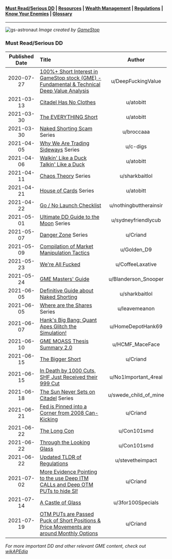 #### [Must Read/Serious DD](index.md) | [Resources](resources.md) | [Wealth Management](wealth-management.md) | [Regulations](regulations.md) |  [Know Your Enemies](know-your-enemies.md) | [Glossary](glossary.md) 


---

![gs-astronaut](https://user-images.githubusercontent.com/82035192/127741245-c5e788dd-11c0-4311-8c43-56ae5d9399b5.jpeg)
_Image created by [GameStop](https://twitter.com/GameStop)_

### Must Read/Serious DD

|Published Date|Title|Author|
|:-:|:-|:-:|
|2020-07-27| <a href="https://www.youtube.com/watch?v=GZTr1-Gp74U&t=1s" target="_blank">100%+ Short Interest in GameStop stock (GME) - Fundamental & Technical Deep Value Analysis</a>|u/DeepFuckingValue|
|2021-03-13|<a href="https://www.reddit.com/r/GME/comments/m4c0p4/citadel_has_no_clothes/" target="_blank">Citadel Has No Clothes</a>|u/atobitt|
|2021-03-30|<a href="https://www.reddit.com/r/GME/comments/mgucv2/the_everything_short/" target="_blank">The EVERYTHING Short</a>|u/atobitt|
|2021-03-30|<a href="https://github.com/verymeticulous/wikAPEdia/tree/main/01-Must-Read/The-Naked-Shorting-Scam-by-broccaaa" target="_blank">Naked Shorting Scam</a> Series|u/broccaaa|
|2021-04-05|<a href="https://github.com/verymeticulous/wikAPEdia/tree/main/01-Must-Read/Why-We-Are-Still-Trading-Sideways-by-c-digs" target="_blank">Why We Are Trading Sideways</a> Series|u/c-digs|
|2021-04-06|<a href="https://github.com/verymeticulous/wikAPEdia/tree/main/01-Must-Read/Walking-Like-a-Duck-Talking-Like-a-Duck-by-atobitt" target="_blank">Walkin' Like a Duck Talkin' Like a Duck</a>|u/atobitt|
|2021-04-11|<a href="https://github.com/verymeticulous/wikAPEdia/tree/main/01-Must-Read/Chaos-Theory-by-sharkbaitlol" target="_blank">Chaos Theory</a> Series|u/sharkbaitlol|
|2021-04-21|<a href="https://github.com/verymeticulous/wikAPEdia/tree/main/01-Must-Read/House-of-Cards-by-atobitt" target="_blank">House of Cards</a> Series|u/atobitt|
|2021-04-22|<a href="https://www.reddit.com/r/Superstonk/comments/nhh0f1/update_go_nogo_for_launch_the_checklist_keeping/" target="_blank">Go / No Launch Checklist</a>|u/nothingbuttherainsir|
|2021-05-01|<a href="https://github.com/verymeticulous/wikAPEdia/tree/main/DD/The-Ultimate-DD-Guide-to-the-Moon-by-sydneyfriendlycub" target="_blank">Ultimate DD Guide to the Moon</a> Series|u/sydneyfriendlycub|
|2021-05-07|<a href="https://github.com/verymeticulous/wikAPEdia/tree/main/01-Must-Read/Danger-Zone-by-Criand" target="_blank">Danger Zone</a> Series|u/Criand|
|2021-05-09|<a href="https://www.reddit.com/r/Superstonk/comments/n8mizw/here_is_a_complete_compilation_documenting_the/" target="_blank">Compilation of Market Manipulation Tactics</a>|u/Golden_D9|
|2021-05-23|<a href="https://www.reddit.com/r/Superstonk/comments/nj1guf/were_all_fucked/" target="_blank">We're All Fucked</a>|u/CoffeeLaxative|
|2021-05-24|<a href="https://www.reddit.com/r/Superstonk/comments/njwv6n/the_gme_masters_guide_a_dd_campaign_for_apes/" target="_blank">GME Masters' Guide</a>|u/Blanderson_Snooper|
|2021-06-05|<a href="https://www.reddit.com/r/Superstonk/comments/nt0ojl/everything_superstonk_knows_about_naked_shorting/" target="_blank">Definitive Guide about Naked Shorting</a>|u/sharkbaitlol|
|2021-06-05|<a href="https://github.com/verymeticulous/wikAPEdia/tree/main/01-Must-Read/Where-Are-the-Shares-by-leavemeanon" target="_blank">Where are the Shares</a> Series|u/leavemeanon|
|2021-06-07|<a href="https://www.reddit.com/r/Superstonk/comments/nu9qq9/hanks_big_bang_quant_apes_glitch_the_simulation/" target="_blank">Hank's Big Bang: Quant Apes Glitch the Simulation!</a>|u/HomeDepotHank69|
|2021-06-10|<a href="https://www.reddit.com/r/Superstonk/comments/nwqaj0/gme_moass_thesis_summary_20_summarization_of_the/" target="_blank">GME MOASS Thesis Summary 2.0</a>|u/HCMF_MaceFace|
|2021-06-15|<a href="https://www.reddit.com/r/Superstonk/comments/o0scoy/the_bigger_short_how_2008_is_repeating_at_a_much/" target="_blank">The Bigger Short</a>|u/Criand|
|2021-06-15|<a href="https://www.reddit.com/r/Superstonk/comments/o0mn0y/in_death_by_1000_cuts_shf_just_received_their_999/" target="_blank">In Death by 1000 Cuts, SHF Just Received their 999 Cut</a>|u/No1Important_4real|
|2021-06-18|<a href="https://github.com/verymeticulous/wikAPEdia/tree/main/01-Must-Read/Sun-Never-Sets-on-Citadel-by-swede-child-of-mine" target="_blank">The Sun Never Sets on Citadel</a> Series|u/swede_child_of_mine|
|2021-06-21|<a href="https://www.reddit.com/r/Superstonk/comments/o4rfnu/the_fed_is_pinned_into_a_corner_from_the_2008/" target="_blank">Fed is Pinned into a Corner from 2008 Can-Kicking</a>|u/Criand|
|2021-06-22|<a href="https://github.com/verymeticulous/wikAPEdia/blob/main/01-Must-Read/2021-06-22-The-Long-Con.md" target="_blank">The Long Con</a>|u/Con101smd|
|2021-06-22|<a href="https://github.com/verymeticulous/wikAPEdia/blob/main/01-Must-Read/2021-06-22-Through-the-Looking-Glass.md" target="_blank">Through the Looking Glass</a>|u/Con101smd|
|2021-06-22|<a href="https://www.reddit.com/r/Superstonk/comments/o5mhie/tldr_regulations_edition_updated_20210622_to/" target="_blank">Updated TLDR of Regulations</a>|u/stevetheimpact|
|2021-07-02|<a href="https://www.reddit.com/r/Superstonk/comments/oc4f79/well_there_it_is_more_mathevidence_pointing_to/" target="_blank">More Evidence Pointing to the use Deep ITM CALLs and Deep OTM PUTs to hide SI!</a>|u/Criand|
|2021-07-14|<a href="https://www.reddit.com/r/Superstonk/comments/ok2e0b/a_castle_of_glass_game_on_anon/" target="_blank">A Castle of Glass</a>|u/3for100Specials|
|2021-07-19|<a href="https://www.reddit.com/r/DDintoGME/comments/on9fnx/otm_puts_are_the_passed_puck_of_short_positions/" target="_blank">OTM PUTs are Passed Puck of Short Positions & Price Movements are around Monthly Options</a>|u/Criand|

*For more important DD and other relevant GME content, check out <a href="https://github.com/verymeticulous/wikAPEdia/tree/main/01-Must-Read" target="_blank">wikAPEdia</a>*
